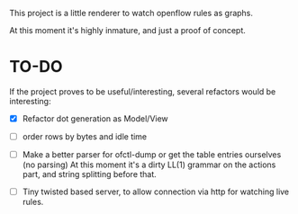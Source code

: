 
This project is a little renderer to watch openflow rules as graphs.

At this moment it's highly inmature, and just a proof of concept.

TO-DO
=====

If the project proves to be useful/interesting, several refactors
would be interesting:

- [x] Refactor dot generation as Model/View

- [ ] order rows by bytes and idle time

- [ ] Make a better parser for ofctl-dump or get the table entries ourselves (no parsing)
  At this moment it's a dirty LL(1) grammar on the actions part, and string splitting 
  before that. 

- [ ] Tiny twisted based server, to allow connection via http for watching
  live rules.



